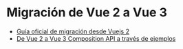 # Migración de Vue 2 a Vue 3

* [Guía oficial de migración desde Vuejs 2](https://v3.vuejs.org/guide/migration/introduction.html)<br/>
* [De Vue 2 a Vue 3 Composition API a través de ejemplos](https://www.youtube.com/watch?v=OegA1e6rBB0)
